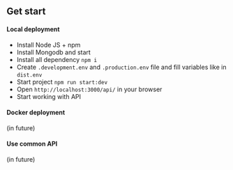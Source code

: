 ## Get start

#### Local deployment

* Install Node JS + npm
* Install Mongodb and start
* Install all dependency `npm i`
* Create `.development.env` and `.production.env` file and fill variables like in `dist.env`
* Start project `npm run start:dev`
* Open `http://localhost:3000/api/` in your browser
* Start working with API

#### Docker deployment

(in future)

#### Use common API

(in future)
